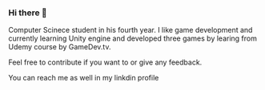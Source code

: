 ### Hi there 👋

<!--
**Shimshon21/Shimshon21** is a ✨ _special_ ✨ repository because its `README.md` (this file) appears on your GitHub profile.

Here are some ideas to get you started:

- 🔭 I’m currently working on ...
- 🌱 I’m currently learning ...
- 👯 I’m looking to collaborate on ...
- 🤔 I’m looking for help with ...
- 💬 Ask me about ...
- 📫 How to reach me: ...
- 😄 Pronouns: ...
- ⚡ Fun fact: ...
-->


Computer Scinece student in his fourth year.
I like game development and currently learning Unity engine and developed three games by learing from Udemy course by GameDev.tv.

Feel free to contribute if you want to or give any feedback.

You can reach me as well in my linkdin profile <Href src = https://www.linkedin.com/in/shimshon-polak />
